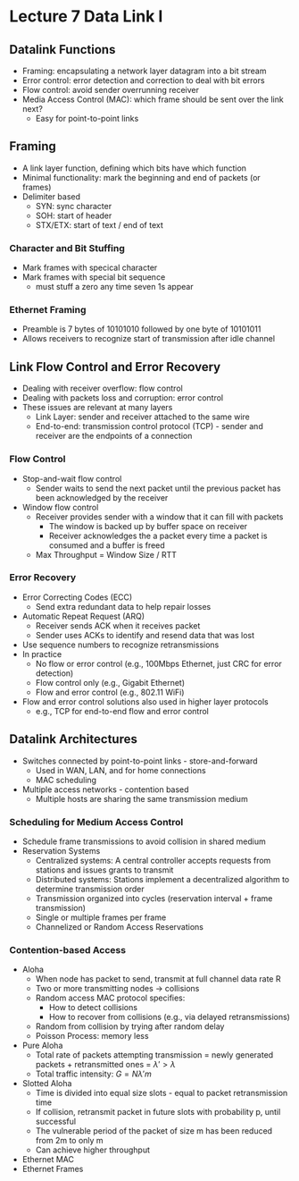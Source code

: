 # Lecture 7 Data Link I

## Datalink Functions

* Framing: encapsulating a network layer datagram into a bit stream
* Error control: error detection and correction to deal with bit errors
* Flow control: avoid sender overrunning receiver
* Media Access Control (MAC): which frame should be sent over the link next?
  * Easy for point-to-point links

## Framing

* A link layer function, defining which bits have which function
* Minimal functionality: mark the beginning and end of packets (or frames)
* Delimiter based
  * SYN: sync character
  * SOH: start of header
  * STX/ETX: start of text / end of text

### Character and Bit Stuffing

* Mark frames with specical character
* Mark frames with special bit sequence
  * must stuff a zero any time seven 1s appear

### Ethernet Framing

* Preamble is 7 bytes of 10101010 followed by one byte of 10101011
* Allows receivers to recognize start of transmission after idle channel

## Link Flow Control and Error Recovery

* Dealing with receiver overflow: flow control
* Dealing with packets loss and corruption: error control
* These issues are relevant at many layers
  * Link Layer: sender and receiver attached to the same wire
  * End-to-end: transmission control protocol (TCP) - sender and receiver are the endpoints of a connection

### Flow Control

* Stop-and-wait flow control
  * Sender waits to send the next packet until the previous packet has been acknowledged by the receiver
* Window flow control
  * Receiver provides sender with a window that it can fill with packets
    * The window is backed up by buffer space on receiver
    * Receiver acknowledges the a packet every time a packet is consumed and a buffer is freed
  * Max Throughput = Window Size / RTT

### Error Recovery

* Error Correcting Codes (ECC)
  * Send extra redundant data to help repair losses
* Automatic Repeat Request (ARQ)
  * Receiver sends ACK when it receives packet
  * Sender uses ACKs to identify and resend data that was lost
* Use sequence numbers to recognize retransmissions
* In practice
  * No flow or error control (e.g., 100Mbps Ethernet, just CRC for error detection)
  * Flow control only (e.g., Gigabit Ethernet)
  * Flow and error control (e.g., 802.11 WiFi)
* Flow and error control solutions also used in higher layer protocols
  * e.g., TCP for end-to-end flow and error control

## Datalink Architectures

* Switches connected by point-to-point links - store-and-forward
  * Used in WAN, LAN, and for home connections
  * MAC scheduling
* Multiple access networks - contention based
  * Multiple hosts are sharing the same transmission medium

### Scheduling for Medium Access Control

* Schedule frame transmissions to avoid collision in shared medium
* Reservation Systems
  * Centralized systems: A central controller accepts requests from stations and issues grants to transmit
  * Distributed systems: Stations implement a decentralized algorithm to determine transmission order
  * Transmission organized into cycles (reservation interval + frame transmission)
  * Single or multiple frames per frame
  * Channelized or Random Access Reservations

### Contention-based Access

* Aloha
  * When node has packet to send, transmit at full channel data rate R
  * Two or more transmitting nodes -> collisions
  * Random access MAC protocol specifies:
    * How to detect collisions
    * How to recover from collisions (e.g., via delayed retransmissions)
  * Random from collision by trying after random delay
  * Poisson Process: memory less
* Pure Aloha
  * Total rate of packets attempting transmission = newly generated packets + retransmitted ones = $\lambda' > \lambda$
  * Total traffic intensity: $G = N\lambda'm$
* Slotted Aloha
  * Time is divided into equal size slots - equal to packet retransmission time
  * If collision, retransmit packet in future slots with probability p, until successful
  * The vulnerable period of the packet of size m has been reduced from 2m to only m
  * Can achieve higher throughput
* Ethernet MAC
* Ethernet Frames